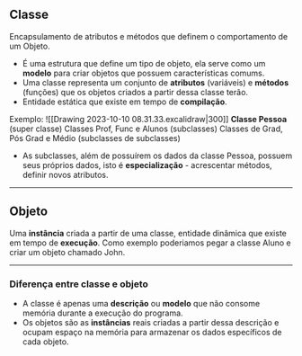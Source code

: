 ## Classe
Encapsulamento de atributos e métodos que definem o comportamento de um Objeto.
- É uma estrutura que define um tipo de objeto, ela serve como um **modelo** para criar objetos que possuem características comums.
- Uma classe representa um conjunto de **atributos** (variáveis) e **métodos** (funções) que os objetos criados a partir dessa classe terão.
- Entidade estática que existe em tempo de **compilação**.

Exemplo:
![[Drawing 2023-10-10 08.31.33.excalidraw|300]]
**Classe Pessoa** (super classe)
	Classes Prof, Func e Alunos (subclasses)
		Classes de Grad, Pós Grad e Médio (subclasses de subclasses)
- As subclasses, além de possuírem os dados da classe Pessoa, possuem seus próprios dados, isto é **especialização** - acrescentar métodos, definir novos atributos.
___
## Objeto
Uma **instância** criada a partir de uma classe, entidade dinâmica que existe em tempo de **execução**.
Como exemplo poderiamos pegar a classe Aluno e criar um objeto chamado John.

___
### Diferença entre classe e objeto
- A classe é apenas uma **descrição** ou **modelo** que não consome memória durante a execução do programa.
- Os objetos são as **instâncias** reais criadas a partir dessa descrição e ocupam espaço na memória para armazenar os dados específicos de cada objeto.